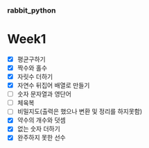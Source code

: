 ### rabbit_python

# Week1

- [x] 평균구하기
- [x] 짝수와 홀수
- [x] 자릿수 더하기
- [x] 자연수 뒤집어 배열로 만들기
- [ ] 숫자 문자열과 영단어
- [ ] 체육복
- [ ] 비밀지도(출력은 했으나 변환 및 정리를 하지못함)
- [x] 약수의 개수와 덧셈
- [x] 없는 숫자 더하기
- [x] 완주하지 못한 선수
